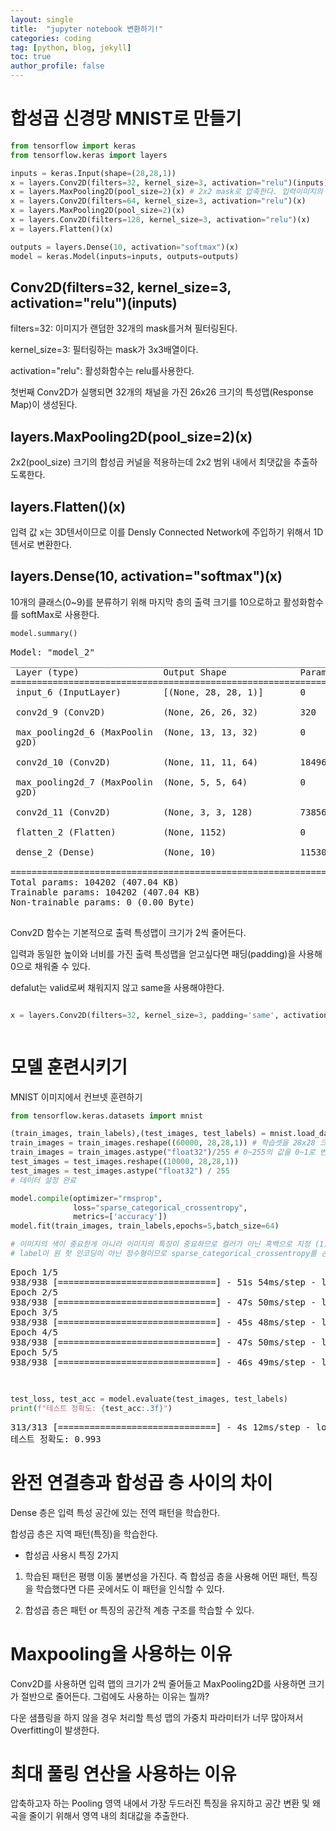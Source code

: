 ```yaml
---
layout: single
title:  "jupyter notebook 변환하기!"
categories: coding
tag: [python, blog, jekyll]
toc: true
author_profile: false
---
```


<head>
  <style>
    table.dataframe {
      white-space: normal;
      width: 100%;
      height: 240px;
      display: block;
      overflow: auto;
      font-family: Arial, sans-serif;
      font-size: 0.9rem;
      line-height: 20px;
      text-align: center;
      border: 0px !important;
    }

    table.dataframe th {
      text-align: center;
      font-weight: bold;
      padding: 8px;
    }

    table.dataframe td {
      text-align: center;
      padding: 8px;
    }

    table.dataframe tr:hover {
      background: #b8d1f3; 
    }

    .output_prompt {
      overflow: auto;
      font-size: 0.9rem;
      line-height: 1.45;
      border-radius: 0.3rem;
      -webkit-overflow-scrolling: touch;
      padding: 0.8rem;
      margin-top: 0;
      margin-bottom: 15px;
      font: 1rem Consolas, "Liberation Mono", Menlo, Courier, monospace;
      color: $code-text-color;
      border: solid 1px $border-color;
      border-radius: 0.3rem;
      word-break: normal;
      white-space: pre;
    }

  .dataframe tbody tr th:only-of-type {
      vertical-align: middle;
  }

  .dataframe tbody tr th {
      vertical-align: top;
  }

  .dataframe thead th {
      text-align: center !important;
      padding: 8px;
  }

  .page__content p {
      margin: 0 0 0px !important;
  }

  .page__content p > strong {
    font-size: 0.8rem !important;
  }

  </style>
</head>


# 합성곱 신경망 MNIST로 만들기



```python
from tensorflow import keras
from tensorflow.keras import layers

inputs = keras.Input(shape=(28,28,1))
x = layers.Conv2D(filters=32, kernel_size=3, activation="relu")(inputs)
x = layers.MaxPooling2D(pool_size=2)(x) # 2x2 mask로 압축한다. 입력이미지의 크기는 절반으로 줄어든다.
x = layers.Conv2D(filters=64, kernel_size=3, activation="relu")(x)
x = layers.MaxPooling2D(pool_size=2)(x)
x = layers.Conv2D(filters=128, kernel_size=3, activation="relu")(x)
x = layers.Flatten()(x)

outputs = layers.Dense(10, activation="softmax")(x)
model = keras.Model(inputs=inputs, outputs=outputs)

```

## Conv2D(filters=32, kernel_size=3, activation="relu")(inputs)

filters=32: 이미지가 랜덤한 32개의 mask를거쳐 필터링된다.   

kernel_size=3: 필터링하는 mask가 3x3배열이다.   

activation="relu": 활성화함수는 relu를사용한다.   



첫번째 Conv2D가 실행되면 32개의 채널을 가진 26x26 크기의 특성맵(Response Map)이 생성된다.



## layers.MaxPooling2D(pool_size=2)(x)

2x2(pool_size) 크기의 합성곱 커널을 적용하는데 2x2 범위 내에서 최댓값을 추출하도록한다.



## layers.Flatten()(x)

입력 값 x는 3D텐서이므로 이를 Densly Connected Network에 주입하기 위해서 1D텐서로 변환한다.



## layers.Dense(10, activation="softmax")(x)

10개의 클래스(0~9)를 분류하기 위해 마지막 층의 출력 크기를 10으로하고 활성화함수를 softMax로 사용한다.



```python
model.summary()
```

<pre>
Model: "model_2"
_________________________________________________________________
 Layer (type)                Output Shape              Param #   
=================================================================
 input_6 (InputLayer)        [(None, 28, 28, 1)]       0         
                                                                 
 conv2d_9 (Conv2D)           (None, 26, 26, 32)        320       
                                                                 
 max_pooling2d_6 (MaxPoolin  (None, 13, 13, 32)        0         
 g2D)                                                            
                                                                 
 conv2d_10 (Conv2D)          (None, 11, 11, 64)        18496     
                                                                 
 max_pooling2d_7 (MaxPoolin  (None, 5, 5, 64)          0         
 g2D)                                                            
                                                                 
 conv2d_11 (Conv2D)          (None, 3, 3, 128)         73856     
                                                                 
 flatten_2 (Flatten)         (None, 1152)              0         
                                                                 
 dense_2 (Dense)             (None, 10)                11530     
                                                                 
=================================================================
Total params: 104202 (407.04 KB)
Trainable params: 104202 (407.04 KB)
Non-trainable params: 0 (0.00 Byte)
_________________________________________________________________
</pre>
Conv2D 함수는 기본적으로 출력 특성맵이 크기가 2씩 줄어든다.   

입력과 동일한 높이와 너비를 가진 출력 특성맵을 얻고싶다면 패딩(padding)을 사용해 0으로 채워줄 수 있다.   

defalut는 valid로써 채워지지 않고 same을 사용해야한다.



```python

x = layers.Conv2D(filters=32, kernel_size=3, padding='same', activation='relu')



```


# 모델 훈련시키기

MNIST 이미지에서 컨브넷 훈련하기



```python
from tensorflow.keras.datasets import mnist

(train_images, train_labels),(test_images, test_labels) = mnist.load_data() # label을 정수형으로 사용
train_images = train_images.reshape((60000, 28,28,1)) # 학습셋을 28x28 크기와 60000개로 reshape
train_images = train_images.astype("float32")/255 # 0~255의 값을 0~1로 변환
test_images = test_images.reshape((10000, 28,28,1))
test_images = test_images.astype("float32") / 255
# 데이터 설정 완료

model.compile(optimizer="rmsprop",
              loss="sparse_categorical_crossentropy",
              metrics=['accuracy'])
model.fit(train_images, train_labels,epochs=5,batch_size=64)

# 이미지의 색이 중요한게 아니라 이미지의 특징이 중요하므로 컬러가 아닌 흑백으로 지정 (1)
# label이 원 핫 인코딩이 아닌 정수형이므로 sparse_categorical_crossentropy를 손실함수로 사용한다.
```

<pre>
Epoch 1/5
938/938 [==============================] - 51s 54ms/step - loss: 0.0423 - accuracy: 0.9869
Epoch 2/5
938/938 [==============================] - 47s 50ms/step - loss: 0.0280 - accuracy: 0.9912
Epoch 3/5
938/938 [==============================] - 45s 48ms/step - loss: 0.0202 - accuracy: 0.9941
Epoch 4/5
938/938 [==============================] - 47s 50ms/step - loss: 0.0162 - accuracy: 0.9949
Epoch 5/5
938/938 [==============================] - 46s 49ms/step - loss: 0.0125 - accuracy: 0.9963
</pre>
<pre>
<keras.src.callbacks.History at 0x7f593955fd90>
</pre>

```python
test_loss, test_acc = model.evaluate(test_images, test_labels)
print(f"테스트 정확도: {test_acc:.3f}")
```

<pre>
313/313 [==============================] - 4s 12ms/step - loss: 0.0242 - accuracy: 0.9928
테스트 정확도: 0.993
</pre>
# 완전 연결층과 합성곱 층 사이의 차이



Dense 층은 입력 특성 공간에 있는 전역 패턴을 학습한다.   

합성곱 층은 지역 패턴(특징)을 학습한다.



* 합성곱 사용시 특징 2가지

1. 학습된 패턴은 평행 이동 불변성을 가진다. 즉 합성곱 층을 사용해 어떤 패턴, 특징을 학습했다면 다른 곳에서도 이 패턴을 인식할 수 있다.

2. 합성곱 층은 패턴 or 특징의 공간적 계층 구조를 학습할 수 있다.


# Maxpooling을 사용하는 이유

Conv2D를 사용하면 입력 맵의 크기가 2씩 줄어들고 MaxPooling2D를 사용하면 크기가 절반으로 줄어든다. 그럼에도 사용하는 이유는 뭘까?



다운 샘플링을 하지 않을 경우 처리할 특성 맵의 가중치 파라미터가 너무 많아져서 Overfitting이 발생한다.



# 최대 풀링 연산을 사용하는 이유

압축하고자 하는 Pooling 영역 내에서 가장 두드러진 특징을 유지하고 공간 변환 및 왜곡을 줄이기 위해서 영역 내의 최대값을 추출한다.

